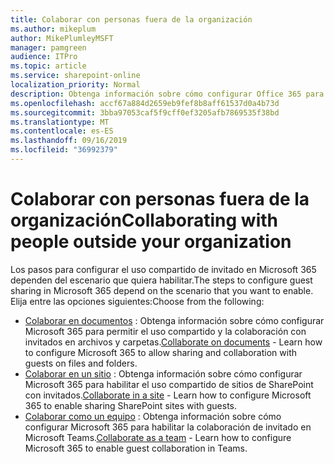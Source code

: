 ```yaml
---
title: Colaborar con personas fuera de la organización
ms.author: mikeplum
author: MikePlumleyMSFT
manager: pamgreen
audience: ITPro
ms.topic: article
ms.service: sharepoint-online
localization_priority: Normal
description: Obtenga información sobre cómo configurar Office 365 para la colaboración con usuarios invitados.
ms.openlocfilehash: accf67a884d2659eb9fef8b8aff61537d0a4b73d
ms.sourcegitcommit: 3bba97053caf5f9cff0ef3205afb7869535f38bd
ms.translationtype: MT
ms.contentlocale: es-ES
ms.lasthandoff: 09/16/2019
ms.locfileid: "36992379"
---
```

# <a name="collaborating-with-people-outside-your-organization"></a><span data-ttu-id="68605-103">Colaborar con personas fuera de la organización</span><span class="sxs-lookup"><span data-stu-id="68605-103">Collaborating with people outside your organization</span></span>

<span data-ttu-id="68605-104">Los pasos para configurar el uso compartido de invitado en Microsoft 365 dependen del escenario que quiera habilitar.</span><span class="sxs-lookup"><span data-stu-id="68605-104">The steps to configure guest sharing in Microsoft 365 depend on the scenario that you want to enable.</span></span> <span data-ttu-id="68605-105">Elija entre las opciones siguientes:</span><span class="sxs-lookup"><span data-stu-id="68605-105">Choose from the following:</span></span>

- <span data-ttu-id="68605-106">[Colaborar en documentos](collaborate-on-documents.md) : Obtenga información sobre cómo configurar Microsoft 365 para permitir el uso compartido y la colaboración con invitados en archivos y carpetas.</span><span class="sxs-lookup"><span data-stu-id="68605-106">[Collaborate on documents](collaborate-on-documents.md) - Learn how to configure Microsoft 365 to allow sharing and collaboration with guests on files and folders.</span></span>
- <span data-ttu-id="68605-107">[Colaborar en un sitio](collaborate-in-a-site.md) : Obtenga información sobre cómo configurar Microsoft 365 para habilitar el uso compartido de sitios de SharePoint con invitados.</span><span class="sxs-lookup"><span data-stu-id="68605-107">[Collaborate in a site](collaborate-in-a-site.md) - Learn how to configure Microsoft 365 to enable sharing SharePoint sites with guests.</span></span>
- <span data-ttu-id="68605-108">[Colaborar como un equipo](collaborate-as-a-team.md) : Obtenga información sobre cómo configurar Microsoft 365 para habilitar la colaboración de invitado en Microsoft Teams.</span><span class="sxs-lookup"><span data-stu-id="68605-108">[Collaborate as a team](collaborate-as-a-team.md) - Learn how to configure Microsoft 365 to enable guest collaboration in Teams.</span></span>


